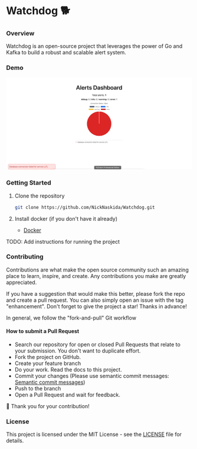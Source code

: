 # Watchdog 🐕

### Overview
Watchdog is an open-source project that leverages the power of Go and Kafka to build a robust and scalable alert system.

### Demo
<img src="demo.gif" alt="demo video" />

### Getting Started
1. Clone the repository
    ```bash
    git clone https://github.com/NickNaskida/Watchdog.git
    ```

2. Install docker (if you don't have it already)
    - [Docker](https://docs.docker.com/get-docker/)

TODO: Add instructions for running the project

### Contributing

Contributions are what make the open source community such an amazing place to learn, inspire, and create. Any
contributions you make are greatly appreciated.

If you have a suggestion that would make this better, please fork the repo and create a pull request. You can also
simply open an issue with the tag "enhancement". Don't forget to give the project a star! Thanks in advance!

In general, we follow the "fork-and-pull" Git workflow

#### How to submit a Pull Request

- Search our repository for open or closed Pull Requests that relate to your submission. You don't want to duplicate
  effort.
- Fork the project on GitHub.
- Create your feature branch
- Do your work. Read the docs to this project.
- Commit your changes (Please use semantic commit
  messages: [Semantic commit messages](https://gist.github.com/joshbuchea/6f47e86d2510bce28f8e7f42ae84c716))
- Push to the branch
- Open a Pull Request and wait for feedback.

🎉 Thank you for your contribution!

### License
This project is licensed under the MIT License - see the [LICENSE](LICENSE) file for details.